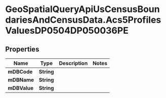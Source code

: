 # GeoSpatialQueryApiUsCensusBoundariesAndCensusData.Acs5ProfilesValuesDP0504DP050036PE

## Properties

Name | Type | Description | Notes
------------ | ------------- | ------------- | -------------
**mDBCode** | **String** |  | 
**mDBName** | **String** |  | 
**mDBValue** | **String** |  | 



